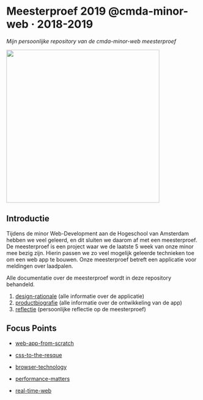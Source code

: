 # Meesterproef 2019 @cmda-minor-web · 2018-2019
_Mijn persoonlijke repository van de cmda-minor-web meesterproef_

<img src="https://i.ibb.co/Lzv6CW9/image.png" height="400px">

## Introductie
Tijdens de minor Web-Development aan de Hogeschool van Amsterdam hebben we veel geleerd, en dit sluiten we daarom af met een meesterproef. De meesterproef is een project waar we de laatste 5 week van onze minor mee bezig zijn. Hierin passen we zo veel mogelijk geleerde technieken toe om een web app te bouwen. Onze meesterproef betreft een applicatie voor meldingen over laadpalen.

Alle documentatie over de meesterproef wordt in deze repository behandeld.
1. [design-rationale](https://laadpaal.gitbook.io/de-meldpaal-design-rationale/) (alle informatie over de applicatie)
2. [productbiografie](https://github.com/roobinh/meesterproef-1819/blob/master/product-biografie/README.md) (alle informatie over de ontwikkeling van de app)
3. [reflectie](https://github.com/roobinh/meesterproef-1819/blob/master/reflectie/README.md) (persoonlijke reflectie op de meesterproef)

## Focus Points
- [web-app-from-scratch](https://github.com/roobinh/web-app-from-scratch-18-19)

- [css-to-the-resque](https://github.com/roobinh/css-to-the-rescue-1819)

- [browser-technology](https://github.com/roobinh/browser-technologies-1819)

- [performance-matters](https://github.com/roobinh/performance-matters-1819)

- [real-time-web](https://github.com/roobinh/real-time-web-1819)
